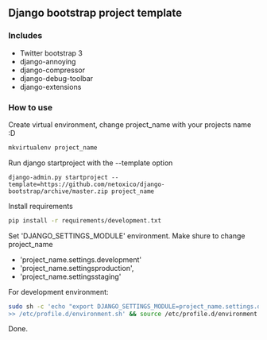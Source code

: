 ## Django bootstrap project template
### Includes
* Twitter bootstrap 3
* django-annoying
* django-compressor
* django-debug-toolbar
* django-extensions

### How to use
Create virtual environment, change project_name with your projects name :D
```sh
mkvirtualenv project_name
```

Run django startproject with the --template option
```
django-admin.py startproject --template=https://github.com/netoxico/django-bootstrap/archive/master.zip project_name
```

Install requirements
```sh
pip install -r requirements/development.txt
```

Set 'DJANGO_SETTINGS_MODULE' environment. Make shure to change project_name
* 'project_name.settings.development'
* 'project_name.settingsproduction',
* 'project_name.settingsstaging'

For development environment:
```sh
sudo sh -c 'echo "export DJANGO_SETTINGS_MODULE=project_name.settings.development" \
>> /etc/profile.d/environment.sh' && source /etc/profile.d/environment.sh
```
Done.
